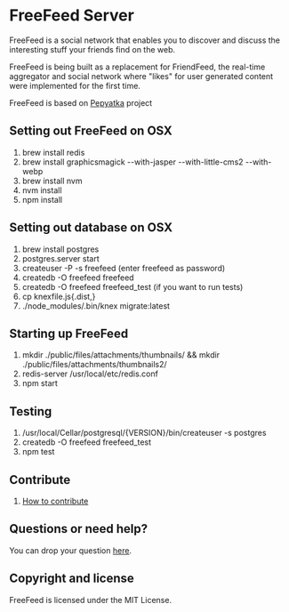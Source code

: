 FreeFeed Server
===============

FreeFeed is a social network that enables you to discover and discuss the interesting
stuff your friends find on the web.

FreeFeed is being built as a replacement for FriendFeed, the real-time aggregator and social network
where "likes" for user generated content were implemented for the first time.

FreeFeed is based on [Pepyatka](https://github.com/pepyatka/pepyatka-server/) project

Setting out FreeFeed on OSX
---------------------------

1. brew install redis
1. brew install graphicsmagick --with-jasper --with-little-cms2 --with-webp
1. brew install nvm
1. nvm install
1. npm install

Setting out database on OSX
---------------------------
1. brew install postgres
1. postgres.server start
1. createuser -P -s freefeed (enter freefeed as password)
1. createdb -O freefeed freefeed
1. createdb -O freefeed freefeed_test (if you want to run tests)
1. cp knexfile.js{.dist,}
1. ./node_modules/.bin/knex migrate:latest

Starting up FreeFeed
-------------------
1. mkdir ./public/files/attachments/thumbnails/ && mkdir ./public/files/attachments/thumbnails2/
1. redis-server /usr/local/etc/redis.conf
1. npm start

Testing
-------------------
1. /usr/local/Cellar/postgresql/{VERSION}/bin/createuser -s postgres
1. createdb -O freefeed freefeed_test
1. npm test

Contribute
----------

1. [How to contribute](https://freefeed.net/dev)

Questions or need help?
-----------------------

You can drop your question [here](https://freefeed.net/support).

Copyright and license
---------------------

FreeFeed is licensed under the MIT License.
